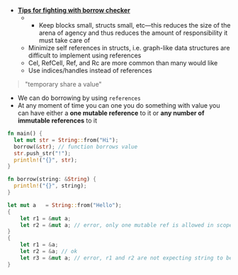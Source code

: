 - **[Tips for fighting with borrow checker](http://www.gingerbill.org/article/2020/06/21/the-ownership-semantics-flaw/)**
	- - Keep blocks small, structs small, etc—this reduces the size of the arena of agency and thus reduces the amount of responsibility it must take care of
	- Minimize self references in structs, i.e. graph-like data structures are difficult to implement using references
	- Cel, RefCell, Ref, and Rc are more common than many would like
	- Use indices/handles instead of references

> "temporary share a value"

- We can do borrowing by using `references`
- At any moment of time you can one you do something with value you can have either a **one mutable reference** to it or **any number of immutable references** to it
```rust
fn main() {
  let mut str = String::from("Hi");
  borrow(&str); // function borrows value
  str.push_str("!");
  println!("{}", str);
}

fn borrow(string: &String) {
  println!("{}", string);
}
```
```rust
let mut a	= String::from("Hello");
{
	let r1 = &mut a;
	let r2 = &mut a; // error, only one mutable ref is allowed in scope to avoid data races
}
{
	let r1 = &a;
	let r2 = &a; // ok
	let r3 = &mut a; // error, r1 and r2 are not expecting string to be mutaed by r3
}
```